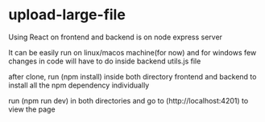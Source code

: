 # upload-large-file
Using React on frontend and backend is on node express server

It can be easily run on linux/macos machine(for now) and for windows few changes in code will have to do inside backend utils.js file

after clone, run (npm install) inside both directory frontend and backend to install all the npm dependency individually

run (npm run dev) in both directories and go to (http://localhost:4201) to view the page
